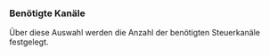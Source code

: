 ﻿### Benötigte Kanäle

Über diese Auswahl werden die Anzahl der benötigten Steuerkanäle festgelegt.

